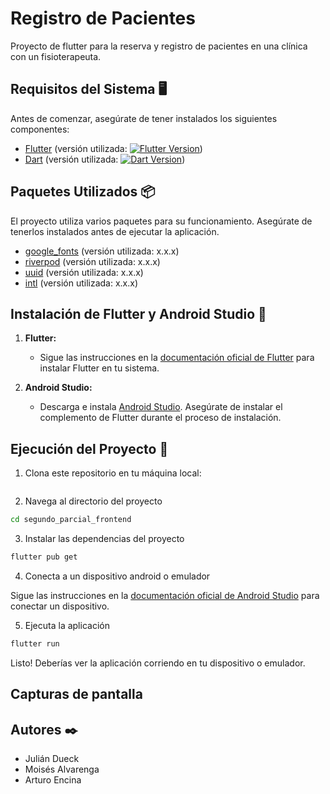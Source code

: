 # Registro de Pacientes

Proyecto de flutter para la reserva y registro de pacientes en una clínica con un fisioterapeuta.

## Requisitos del Sistema 🖥️

Antes de comenzar, asegúrate de tener instalados los siguientes componentes:

- [Flutter](https://flutter.dev/) (versión utilizada: [![Flutter Version](https://img.shields.io/badge/Flutter-v2.8.0-blue.svg)](https://flutter.dev/docs/get-started/install))
- [Dart](https://dart.dev/) (versión utilizada: [![Dart Version](https://img.shields.io/badge/Dart-v2.15.0-blue.svg)](https://dart.dev/get-dart))

## Paquetes Utilizados 📦

El proyecto utiliza varios paquetes para su funcionamiento. Asegúrate de tenerlos instalados antes de ejecutar la aplicación.

- [google_fonts](https://example.com/package_1) (versión utilizada: x.x.x)
- [riverpod](https://example.com/package_2) (versión utilizada: x.x.x)
- [uuid](https://example.com/package_3) (versión utilizada: x.x.x)
- [intl](https://example.com/package_3) (versión utilizada: x.x.x)

## Instalación de Flutter y Android Studio 🚀

1. **Flutter:**
   - Sigue las instrucciones en la [documentación oficial de Flutter](https://flutter.dev/docs/get-started/install) para instalar Flutter en tu sistema.

2. **Android Studio:**
   - Descarga e instala [Android Studio](https://developer.android.com/studio). Asegúrate de instalar el complemento de Flutter durante el proceso de instalación.

## Ejecución del Proyecto 🚀

1. Clona este repositorio en tu máquina local:

```bash

```

2. Navega al directorio del proyecto

```bash
cd segundo_parcial_frontend
```

3. Instalar las dependencias del proyecto

```bash
flutter pub get
```

4. Conecta a un dispositivo android o emulador

Sigue las instrucciones en la [documentación oficial de Android Studio](https://developer.android.com/studio/run/device?hl=es-419) para conectar un dispositivo.

5. Ejecuta la aplicación

```bash
flutter run
```

Listo! Deberías ver la aplicación corriendo en tu dispositivo o emulador.

## Capturas de pantalla




## Autores ✒️
- Julián Dueck
- Moisés Alvarenga
- Arturo Encina


